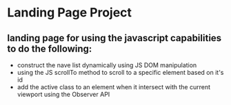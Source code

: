 # Landing Page Project
## landing page for using the javascript capabilities to do the following: 

- construct the nave list dynamically using JS DOM manipulation
- using the JS scrollTo method to scroll to a specific element based on it's id
- add the active class to an element when it intersect with the current viewport using the 
Observer API